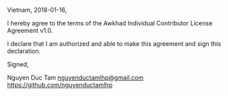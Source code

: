 Vietnam, 2018-01-16,

I hereby agree to the terms of the Awkhad Individual Contributor License
Agreement v1.0.

I declare that I am authorized and able to make this agreement and sign this
declaration.

Signed,

Nguyen Duc Tam nguyenductamlhp@gmail.com https://github.com/nguyenductamlhp
